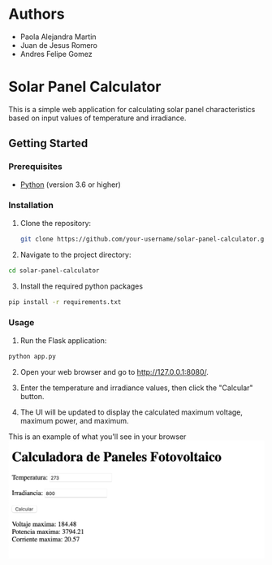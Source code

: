 # Authors
- Paola Alejandra Martin
- Juan de Jesus Romero
- Andres Felipe Gomez

# Solar Panel Calculator

This is a simple web application for calculating solar panel characteristics based on input values of temperature and irradiance.

## Getting Started

### Prerequisites

- [Python](https://www.python.org/) (version 3.6 or higher)

### Installation

1. Clone the repository:

   ```bash
   git clone https://github.com/your-username/solar-panel-calculator.git
   ```
2. Navigate to the project directory:
```bash
cd solar-panel-calculator
```
3. Install the required python packages
```bash
pip install -r requirements.txt
```
### Usage
1. Run the Flask application:
```bash
python app.py
```
2. Open your web browser and go to http://127.0.0.1:8080/.

3. Enter the temperature and irradiance values, then click the "Calcular" button.

4. The UI will be updated to display the calculated maximum voltage, maximum power, and maximum.

This is an example of what you'll see in your browser
<img src="Panel/CalculadoraPanelFotovoltaico.jpg" alt="Ejemplo" title="Imagen Calculadora">

